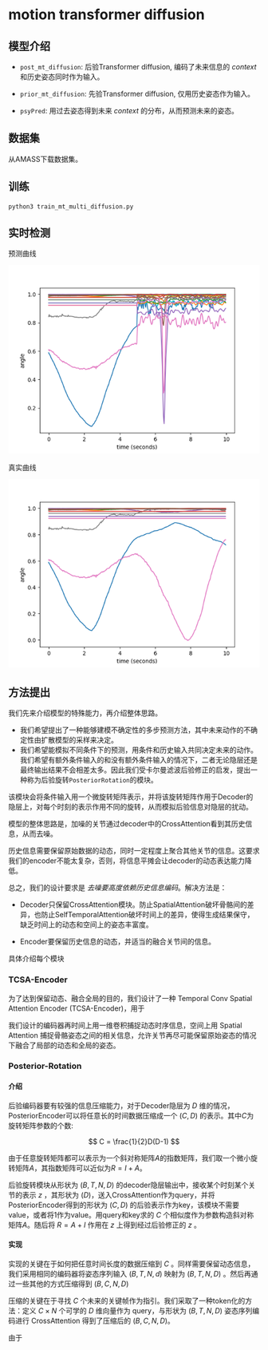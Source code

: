 # motion transformer diffusion

## 模型介绍

* `post_mt_diffusion`: 后验Transformer diffusion, 编码了未来信息的 _context_ 和历史姿态同时作为输入。

* `prior_mt_diffusion`: 先验Transformer diffusion, 仅用历史姿态作为输入。

* `psyPred`: 用过去姿态得到未来 _context_ 的分布，从而预测未来的姿态。

## 数据集

从AMASS下载数据集。

## 训练

```
python3 train_mt_multi_diffusion.py
```

## 实时检测

预测曲线

![](./curve.png)

真实曲线

![](./curve_real.png)

## 方法提出

我们先来介绍模型的特殊能力，再介绍整体思路。

* 我们希望提出了一种能够建模不确定性的多步预测方法，其中未来动作的不确定性由扩散模型的采样来决定。
* 我们希望能模拟不同条件下的预测，用条件和历史输入共同决定未来的动作。我们希望有额外条件输入的和没有额外条件输入的情况下，二者无论隐层还是最终输出结果不会相差太多。因此我们受卡尔曼滤波后验修正的启发，提出一种称为后验旋转`PosteriorRotation`的模块。

该模块会将条件输入用一个微旋转矩阵表示，并将该旋转矩阵作用于Decoder的隐层上，对每个时刻的表示作用不同的旋转，从而模拟后验信息对隐层的扰动。

模型的整体思路是，加噪的关节通过decoder中的CrossAttention看到其历史信息，从而去噪。

历史信息需要保留原始数据的动态，同时一定程度上聚合其他关节的信息。这要求我们的encoder不能太复杂，否则，将信息平摊会让decoder的动态表达能力降低。

总之，我们的设计要求是 _去噪要高度依赖历史信息编码_。解决方法是：

* Decoder只保留CrossAttention模块。防止SpatialAttention破坏骨骼间的差异，也防止SelfTemporalAttention破坏时间上的差异，使得生成结果保守，缺乏时间上的动态和空间上的姿态丰富度。

* Encoder要保留历史信息的动态，并适当的融合关节间的信息。

具体介绍每个模块

### TCSA-Encoder

为了达到保留动态、融合全局的目的，我们设计了一种 Temporal Conv Spatial Attention Encoder (TCSA-Encoder)，用于

我们设计的编码器再时间上用一维卷积捕捉动态时序信息，空间上用 Spatial Attention 捕捉骨骼姿态之间的相关信息，允许关节再尽可能保留原始姿态的情况下融合了局部的动态和全局的姿态。

### Posterior-Rotation

#### 介绍

后验编码器要有较强的信息压缩能力，对于Decoder隐层为 $D$ 维的情况，PosteriorEncoder可以将任意长的时间数据压缩成一个 $(C,D)$ 的表示。其中$C$为旋转矩阵参数的个数:

$$ C = \frac{1}{2}D(D-1) $$

由于任意旋转矩阵都可以表示为一个斜对称矩阵$A$的指数矩阵，我们取一个微小旋转矩阵$A$，其指数矩阵可以近似为$R = I+A$。

后验旋转模块从形状为 $(B,T,N,D)$ 的decoder隐层输出中，接收某个时刻某个关节的表示 $z$ ，其形状为 $(D)$，送入CrossAttention作为query，并将PosteriorEncoder得到的形状为 $(C,D)$ 的后验表示作为key，该模块不需要value，或者将1作为value。用query和key求的 $C$ 个相似度作为参数构造斜对称矩阵$A$。随后将 $R=A+I$ 作用在 $z$ 上得到经过后验修正的 $z$ 。

#### 实现

实现的关键在于如何把任意时间长度的数据压缩到 $C$ 。同样需要保留动态信息，我们采用相同的编码器将姿态序列输入 $(B,T,N,d)$ 映射为 $(B,T,N,D)$ 。然后再通过一些其他的方式压缩得到 $(B,C,N,D)$

压缩的关键在于寻找 $C$ 个未来的关键帧作为指引。我们采取了一种token化的方法：定义 $C\times N$ 个可学的 $D$ 维向量作为 query，与形状为 $(B,T,N,D)$ 姿态序列编码进行 CrossAttention 得到了压缩后的 $(B,C,N,D)$。

由于 